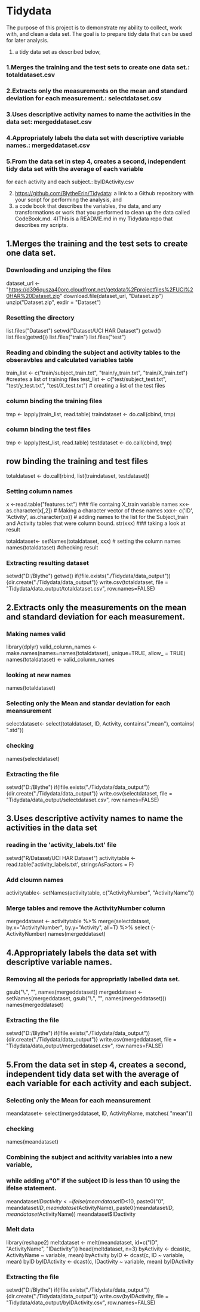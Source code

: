 # Tidydata

The purpose of this project is to demonstrate my ability to collect, 
work with, and clean a data set. The goal is to prepare tidy data 
that can be used for later analysis. 

1) a tidy data set as described below, 

### 1.Merges the training and the test sets to create one data set.: totaldataset.csv
### 2.Extracts only the measurements on the mean and standard deviation for each measurement.: selectdataset.csv
### 3.Uses descriptive activity names to name the activities in the data set: mergeddataset.csv
### 4.Appropriately labels the data set with descriptive variable names.: mergeddataset.csv
### 5.From the data set in step 4, creates a second, independent tidy data set with the average of each variable 
for each activity and each subject.: byIDActivity.csv

2) https://github.com/BlytheErin/Tidydata: a link to a Github repository with your script for performing the analysis, and 
3) a code book that describes the variables, the data, and any transformations or 
work that you performed to clean up the data called CodeBook.md. 
4)This is a README.md in my Tidydata repo that describes my scripts. 


## 1.Merges the training and the test sets to create one data set.

### Downloading and unziping the files
dataset_url <- "https://d396qusza40orc.cloudfront.net/getdata%2Fprojectfiles%2FUCI%20HAR%20Dataset.zip"
download.file(dataset_url, "Dataset.zip")
unzip("Dataset.zip", exdir = "Dataset")

### Resetting the directory
list.files("Dataset")
setwd("Dataset/UCI HAR Dataset")
getwd()
list.files(getwd())
list.files("train")
list.files("test")

### Reading and cbinding the subject and activity tables to the obseravbles and calculated variables table
train_list <- c("train/subject_train.txt", "train/y_train.txt", "train/X_train.txt")  #creates a list of training files 
test_list <- c("test/subject_test.txt", "test/y_test.txt", "test/X_test.txt") # creating a list of the test files

### column binding the training files
tmp <- lapply(train_list, read.table)
traindataset <- do.call(cbind, tmp)

### column binding the test files
tmp <- lapply(test_list, read.table)
testdataset <- do.call(cbind, tmp)

## row binding the training and test files
totaldataset <- do.call(rbind, list(traindataset, testdataset))

### Setting column names
x <-read.table("features.txt") ### file containg X_train variable names
xx<- as.character(x[,2]) # Making a character vector of these names
xxx<- c('ID', 'Activity', as.character(xx)) # adding names to the list for the Subject_train and Activity tables that were column bound.
str(xxx) ### taking a look at result

totaldataset<- setNames(totaldataset, xxx) # setting the column names
names(totaldataset) #checking result

### Extracting resulting dataset
setwd("D:/Blythe")
getwd()
if(!file.exists("./Tidydata/data_output")){dir.create("./Tidydata/data_output")}
write.csv(totaldataset, file = "Tidydata/data_output/totaldataset.csv", row.names=FALSE)

## 2.Extracts only the measurements on the mean and standard deviation for each measurement.

### Making names valid
library(dplyr)
valid_column_names <- make.names(names=names(totaldataset), unique=TRUE, allow_ = TRUE)
names(totaldataset) <- valid_column_names
### looking at new names
names(totaldataset)
### Selecting only the Mean and standar deviation for each meansurement
selectdataset<- select(totaldataset, ID, Activity, contains(".mean"), contains( ".std"))
### checking
names(selectdataset)

### Extracting the file
setwd("D:/Blythe")
if(!file.exists("./Tidydata/data_output")){dir.create("./Tidydata/data_output")}
write.csv(selectdataset, file = "Tidydata/data_output/selectdataset.csv", row.names=FALSE)

## 3.Uses descriptive activity names to name the activities in the data set

### reading in the 'activity_labels.txt' file
setwd("R/Dataset/UCI HAR Dataset")
activitytable <- read.table('activity_labels.txt', stringsAsFactors = F)

### Add cloumn names
activitytable<- setNames(activitytable, c("ActivityNumber", "ActivityName"))
### Merge tables and remove the ActivityNumber column
mergeddataset <- activitytable %>% merge(selectdataset, by.x="ActivityNumber", by.y="Activity", all=T) %>% select (-ActivityNumber)
names(mergeddataset)

## 4.Appropriately labels the data set with descriptive variable names.

### Removing all the periods for appropriatly labelled data set.
gsub("\\.", "", names(mergeddataset))
mergeddataset <- setNames(mergeddataset, gsub("\\.", "", names(mergeddataset)))
names(mergeddataset)

### Extracting the file
setwd("D:/Blythe")
if(!file.exists("./Tidydata/data_output")){dir.create("./Tidydata/data_output")}
write.csv(mergeddataset, file = "Tidydata/data_output/mergeddataset.csv", row.names=FALSE)

## 5.From the data set in step 4, creates a second, independent tidy data set with the average of each variable for each activity and each subject.

### Selecting only the Mean for each meansurement
meandataset<- select(mergeddataset, ID, ActivityName, matches( "mean"))
### checking
names(meandataset)

### Combining the subject and acitivity variables into a new variable,
### while adding a"0" if the subject ID is less than 10 using the ifelse statement.

meandataset$IDactivity<-ifelse(meandataset$ID<10, paste0("0", meandataset$ID, meandataset$ActivityName), paste0(meandataset$ID, meandataset$ActivityName)) 
meandataset$IDactivity

### Melt data
library(reshape2)
meltdataset <- melt(meandataset, id=c("ID", "ActivityName", "IDactivity"))
head(meltdataset, n=3)
byActivity <- dcast(c, ActivityName ~ variable, mean)
byActivity
byID <- dcast(c, ID ~ variable, mean)
byID
byIDActivity <- dcast(c, IDactivity ~ variable, mean)
byIDActivity


### Extracting the file
setwd("D:/Blythe")
if(!file.exists("./Tidydata/data_output")){dir.create("./Tidydata/data_output")}
write.csv(byIDActivity, file = "Tidydata/data_output/byIDActivity.csv", row.names=FALSE)



